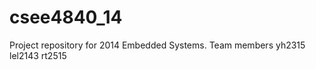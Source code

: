 csee4840_14
===========

Project repository for 2014 Embedded Systems. Team members yh2315 lel2143 rt2515
